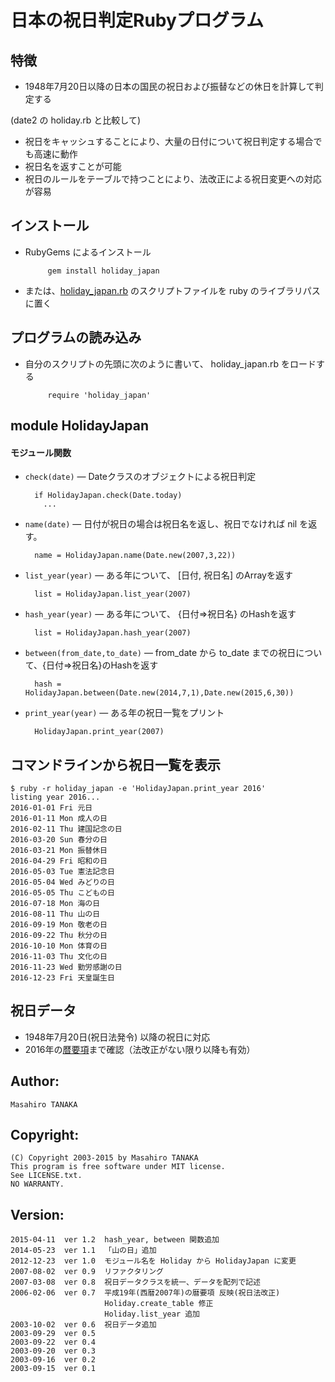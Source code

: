 # 日本の祝日判定Rubyプログラム

## 特徴
* 1948年7月20日以降の日本の国民の祝日および振替などの休日を計算して判定する

(date2 の holiday.rb と比較して)
* 祝日をキャッシュすることにより、大量の日付について祝日判定する場合でも高速に動作
* 祝日名を返すことが可能
* 祝日のルールをテーブルで持つことにより、法改正による祝日変更への対応が容易

## インストール

 * RubyGems によるインストール

            gem install holiday_japan

 * または、[holiday_japan.rb](https://github.com/masa16/holiday_japan/blob/master/lib/holiday_japan.rb)
   のスクリプトファイルを ruby のライブラリパスに置く

## プログラムの読み込み
 * 自分のスクリプトの先頭に次のように書いて、 holiday_japan.rb をロードする

            require 'holiday_japan'

## module HolidayJapan
#### モジュール関数

* `check(date)` ― Dateクラスのオブジェクトによる祝日判定

        if HolidayJapan.check(Date.today)
          ...

* `name(date)` ― 日付が祝日の場合は祝日名を返し、祝日でなければ nil を返す。

        name = HolidayJapan.name(Date.new(2007,3,22))

* `list_year(year)` ― ある年について、 [日付, 祝日名] のArrayを返す

        list = HolidayJapan.list_year(2007)

* `hash_year(year)` ― ある年について、 {日付=>祝日名} のHashを返す

        list = HolidayJapan.hash_year(2007)

* `between(from_date,to_date)` ― from_date から to_date までの祝日について、{日付=>祝日名}のHashを返す

        hash = HolidayJapan.between(Date.new(2014,7,1),Date.new(2015,6,30))

* `print_year(year)` ― ある年の祝日一覧をプリント

        HolidayJapan.print_year(2007)

## コマンドラインから祝日一覧を表示

    $ ruby -r holiday_japan -e 'HolidayJapan.print_year 2016'
    listing year 2016...
    2016-01-01 Fri 元日
    2016-01-11 Mon 成人の日
    2016-02-11 Thu 建国記念の日
    2016-03-20 Sun 春分の日
    2016-03-21 Mon 振替休日
    2016-04-29 Fri 昭和の日
    2016-05-03 Tue 憲法記念日
    2016-05-04 Wed みどりの日
    2016-05-05 Thu こどもの日
    2016-07-18 Mon 海の日
    2016-08-11 Thu 山の日
    2016-09-19 Mon 敬老の日
    2016-09-22 Thu 秋分の日
    2016-10-10 Mon 体育の日
    2016-11-03 Thu 文化の日
    2016-11-23 Wed 勤労感謝の日
    2016-12-23 Fri 天皇誕生日

##  祝日データ

* 1948年7月20日(祝日法発令) 以降の祝日に対応
* 2016年の[暦要項](http://eco.mtk.nao.ac.jp/koyomi/yoko/)まで確認（法改正がない限り以降も有効）

## Author:
    Masahiro TANAKA

## Copyright:
    (C) Copyright 2003-2015 by Masahiro TANAKA
    This program is free software under MIT license.
    See LICENSE.txt.
    NO WARRANTY.

## Version:
    2015-04-11  ver 1.2  hash_year, between 関数追加
    2014-05-23  ver 1.1  「山の日」追加
    2012-12-23  ver 1.0  モジュール名を Holiday から HolidayJapan に変更
    2007-08-02  ver 0.9  リファクタリング
    2007-03-08  ver 0.8  祝日データクラスを統一、データを配列で記述
    2006-02-06  ver 0.7  平成19年(西暦2007年)の暦要項 反映(祝日法改正)
                         Holiday.create_table 修正
                         Holiday.list_year 追加
    2003-10-02  ver 0.6  祝日データ追加
    2003-09-29  ver 0.5
    2003-09-22  ver 0.4
    2003-09-20  ver 0.3
    2003-09-16  ver 0.2
    2003-09-15  ver 0.1
